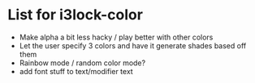 List for i3lock-color
===============================
* Make alpha a bit less hacky / play better with other colors
* Let the user specify 3 colors and have it generate shades based off them
* Rainbow mode / random color mode?
* add font stuff to text/modifier text
